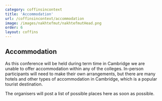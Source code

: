 ```yaml
---
category: coffinsincontext
title: 'Accommodation'
url: /coffinsincontext/accommodation
image: /images/nakhtefmut/nakhtefmutHead.png
order: 6
layout: coffins
---
```


## Accommodation

As this conference will be held during term time in Cambridge we are unable to offer accommodation within any of the colleges. In-person participants will need to make their own arrangements, but there are many hotels and other types of accommodation in Cambridge, which is a popular tourist destination. 

The organisers will post a list of possible places here as soon as possible.
